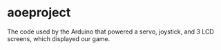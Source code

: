 # aoeproject
The code used by the Arduino that powered a servo, joystick, and 3 LCD screens, which displayed our game.
